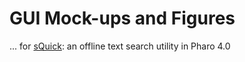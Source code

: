 # GUI Mock-ups and Figures

... for [sQuick](https://github.com/jig08/sQuick): an offline text search utility in Pharo 4.0

